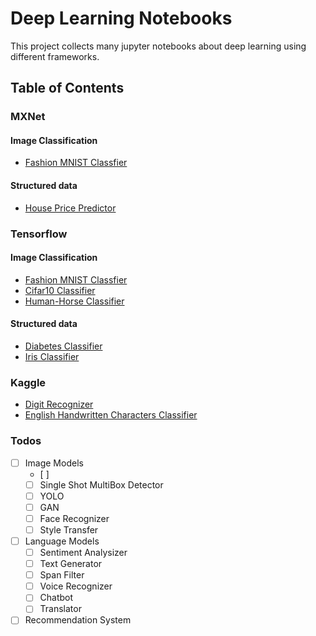 # Deep Learning Notebooks
This project collects many jupyter notebooks about deep learning using different frameworks.
## Table of Contents
### MXNet
#### Image Classification
- [Fashion MNIST Classfier](https://github.com/LoniQin/deep_learning_notebooks/blob/master/mxnet/fashion_mnist.ipynb)
#### Structured data
- [House Price Predictor](https://github.com/LoniQin/deep_learning_notebooks/blob/master/mxnet/House_Price_Predictor.ipynb)
### Tensorflow
#### Image Classification
- [Fashion MNIST Classfier](https://github.com/LoniQin/deep_learning_notebooks/blob/master/tensorflow/fashion_mnist.ipynb)
- [Cifar10 Classifier](https://github.com/LoniQin/deep_learning_notebooks/blob/master/tensorflow/cifar10_classifier.ipynb)
- [Human-Horse Classifier](https://github.com/LoniQin/deep_learning_notebooks/blob/master/tensorflow/Human_Horse_Classifier.ipynb)

#### Structured data
- [Diabetes Classifier](https://github.com/LoniQin/deep_learning_notebooks/blob/master/tensorflow/diabetes_classifier.ipynb)
- [Iris Classifier](https://github.com/LoniQin/deep_learning_notebooks/blob/master/tensorflow/iris_classifier.ipynb)

### Kaggle
- [Digit Recognizer](https://github.com/LoniQin/deep_learning_notebooks/blob/master/tensorflow/Kaggle_Competition_Digit_Recognizer.ipynb)
- [English Handwritten Characters Classifier](https://github.com/LoniQin/deep_learning_notebooks/blob/master/tensorflow/English_Handwritten_Characters_Classifier.ipynb)

### Todos
- [ ] Image Models
  - [ ]
  - [ ] Single Shot MultiBox Detector
  - [ ] YOLO
  - [ ] GAN
  - [ ] Face Recognizer
  - [ ] Style Transfer
- [ ] Language Models
  - [ ] Sentiment Analysizer
  - [ ] Text Generator
  - [ ] Span Filter
  - [ ] Voice Recognizer
  - [ ] Chatbot
  - [ ] Translator
 - [ ] Recommendation System
